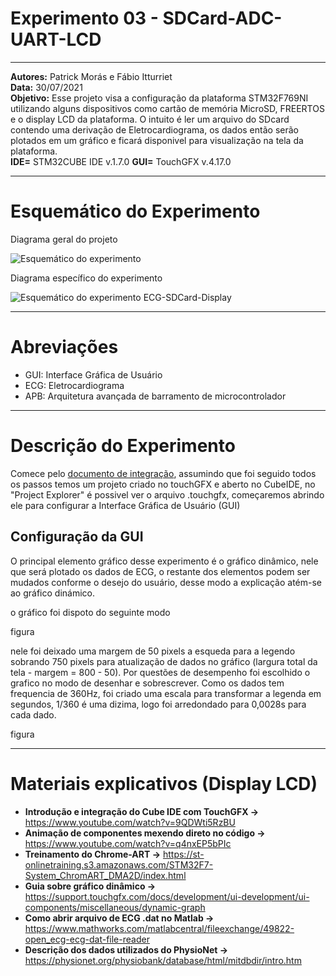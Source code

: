 # Experimento 03 - SDCard-ADC-UART-LCD
_____________________________________________________________________________________________________________________________________________
**Autores:** Patrick Morás e Fábio Itturriet  
**Data:** 30/07/2021           
**Objetivo:** Esse projeto visa a configuração da plataforma STM32F769NI utilizando alguns dispositivos como cartão de memória MicroSD, FREERTOS e o display LCD da plataforma. O intuito é ler um arquivo do SDcard contendo uma derivação de Eletrocardiograma, os dados então serão plotados em um gráfico e ficará disponivel para visualização na tela da plataforma.                      
**IDE=** STM32CUBE IDE v.1.7.0
**GUI=** TouchGFX v.4.17.0

_____________________________________________________________________________________________________________________________________________

# Esquemático do Experimento

Diagrama geral do projeto

![Esquemático do experimento](https://user-images.githubusercontent.com/86391684/139781999-feda3a0a-b3cd-4eda-8291-b645a48a079f.png)

Diagrama específico do experimento

![Esquemático do experimento ECG-SDCard-Display](https://user-images.githubusercontent.com/86391684/139778629-7e410274-a83a-47c3-87d7-e035e4c4c57d.png)
_____________________________________________________________________________________________________________________________________________

# Abreviações

- GUI: Interface Gráfica de Usuário
- ECG: Eletrocardiograma
- APB: Arquitetura avançada de barramento de microcontrolador
_____________________________________________________________________________________________________________________________________________

# Descrição do Experimento

Comece pelo [documento de integração](Integração_CubeIDE_TouchGFX.md), assumindo que foi seguido todos os passos temos um projeto criado no touchGFX e aberto no CubeIDE, no "Project Explorer" é possivel ver o arquivo .touchgfx, começaremos abrindo ele para configurar a Interface Gráfica de Usuário (GUI)

## Configuração da GUI

O principal elemento gráfico desse experimento é o gráfico dinâmico, nele que será plotado os dados de ECG, o restante dos elementos podem ser mudados conforme o  desejo do usuário, desse modo a explicação atém-se ao gráfico dinámico.

o gráfico foi dispoto do seguinte modo

figura

nele foi deixado uma margem de 50 pixels a esqueda para a legendo sobrando 750 pixels para atualização de dados no gráfico (largura total da tela - margem = 800 - 50). Por questões de desempenho foi escolhido o grafico no modo de desenhar e sobrescrever. Como os dados tem frequencia de 360Hz, foi criado uma escala para transformar a legenda em segundos, 1/360 é uma dizima, logo foi arredondado para 0,0028s para cada dado.

figura
_____________________________________________________________________________________________________________________________________________

# Materiais explicativos (Display LCD)
- **Introdução e integração do Cube IDE com TouchGFX ->**  https://www.youtube.com/watch?v=9QDWti5RzBU  
- **Animação de componentes mexendo direto no código ->**  https://www.youtube.com/watch?v=q4nxEP5bPIc  
- **Treinamento do Chrome-ART ->**  https://st-onlinetraining.s3.amazonaws.com/STM32F7-System_ChromART_DMA2D/index.html 
- **Guia sobre gráfico dinâmico ->** https://support.touchgfx.com/docs/development/ui-development/ui-components/miscellaneous/dynamic-graph
- **Como abrir arquivo de ECG .dat no Matlab ->** https://www.mathworks.com/matlabcentral/fileexchange/49822-open_ecg-ecg-dat-file-reader
- **Descrição dos dados utilizados do PhysioNet ->** https://physionet.org/physiobank/database/html/mitdbdir/intro.htm
